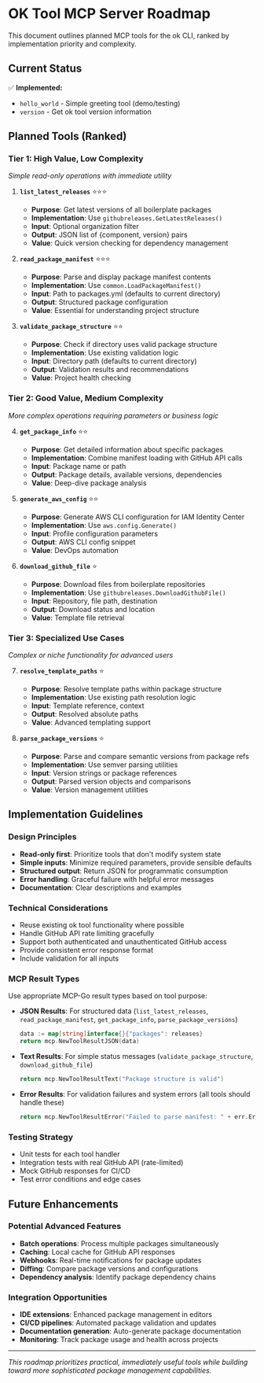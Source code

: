 # OK Tool MCP Server Roadmap

This document outlines planned MCP tools for the ok CLI, ranked by implementation priority and complexity.

## Current Status

✅ **Implemented:**
- `hello_world` - Simple greeting tool (demo/testing)
- `version` - Get ok tool version information

## Planned Tools (Ranked)

### Tier 1: High Value, Low Complexity
*Simple read-only operations with immediate utility*

1. **`list_latest_releases`** ⭐⭐⭐
   - **Purpose**: Get latest versions of all boilerplate packages
   - **Implementation**: Use `githubreleases.GetLatestReleases()`
   - **Input**: Optional organization filter
   - **Output**: JSON list of {component, version} pairs
   - **Value**: Quick version checking for dependency management

2. **`read_package_manifest`** ⭐⭐⭐
   - **Purpose**: Parse and display package manifest contents
   - **Implementation**: Use `common.LoadPackageManifest()`
   - **Input**: Path to packages.yml (defaults to current directory)
   - **Output**: Structured package configuration
   - **Value**: Essential for understanding project structure

3. **`validate_package_structure`** ⭐⭐
   - **Purpose**: Check if directory uses valid package structure
   - **Implementation**: Use existing validation logic
   - **Input**: Directory path (defaults to current directory)
   - **Output**: Validation results and recommendations
   - **Value**: Project health checking

### Tier 2: Good Value, Medium Complexity
*More complex operations requiring parameters or business logic*

4. **`get_package_info`** ⭐⭐
   - **Purpose**: Get detailed information about specific packages
   - **Implementation**: Combine manifest loading with GitHub API calls
   - **Input**: Package name or path
   - **Output**: Package details, available versions, dependencies
   - **Value**: Deep-dive package analysis

5. **`generate_aws_config`** ⭐⭐
   - **Purpose**: Generate AWS CLI configuration for IAM Identity Center
   - **Implementation**: Use `aws.config.Generate()`
   - **Input**: Profile configuration parameters
   - **Output**: AWS CLI config snippet
   - **Value**: DevOps automation

6. **`download_github_file`** ⭐
   - **Purpose**: Download files from boilerplate repositories
   - **Implementation**: Use `githubreleases.DownloadGithubFile()`
   - **Input**: Repository, file path, destination
   - **Output**: Download status and location
   - **Value**: Template file retrieval

### Tier 3: Specialized Use Cases
*Complex or niche functionality for advanced users*

7. **`resolve_template_paths`** ⭐
   - **Purpose**: Resolve template paths within package structure
   - **Implementation**: Use existing path resolution logic
   - **Input**: Template reference, context
   - **Output**: Resolved absolute paths
   - **Value**: Advanced templating support

8. **`parse_package_versions`** ⭐
   - **Purpose**: Parse and compare semantic versions from package refs
   - **Implementation**: Use semver parsing utilities
   - **Input**: Version strings or package references
   - **Output**: Parsed version objects and comparisons
   - **Value**: Version management utilities

## Implementation Guidelines

### Design Principles
- **Read-only first**: Prioritize tools that don't modify system state
- **Simple inputs**: Minimize required parameters, provide sensible defaults
- **Structured output**: Return JSON for programmatic consumption
- **Error handling**: Graceful failure with helpful error messages
- **Documentation**: Clear descriptions and examples

### Technical Considerations
- Reuse existing ok tool functionality where possible
- Handle GitHub API rate limiting gracefully
- Support both authenticated and unauthenticated GitHub access
- Provide consistent error response format
- Include validation for all inputs

### MCP Result Types
Use appropriate MCP-Go result types based on tool purpose:

- **JSON Results**: For structured data (`list_latest_releases`, `read_package_manifest`, `get_package_info`, `parse_package_versions`)
  ```go
  data := map[string]interface{}{"packages": releases}
  return mcp.NewToolResultJSON(data)
  ```

- **Text Results**: For simple status messages (`validate_package_structure`, `download_github_file`)
  ```go
  return mcp.NewToolResultText("Package structure is valid")
  ```

- **Error Results**: For validation failures and system errors (all tools should handle these)
  ```go
  return mcp.NewToolResultError("Failed to parse manifest: " + err.Error())
  ```

### Testing Strategy
- Unit tests for each tool handler
- Integration tests with real GitHub API (rate-limited)
- Mock GitHub responses for CI/CD
- Test error conditions and edge cases

## Future Enhancements

### Potential Advanced Features
- **Batch operations**: Process multiple packages simultaneously
- **Caching**: Local cache for GitHub API responses
- **Webhooks**: Real-time notifications for package updates
- **Diffing**: Compare package versions and configurations
- **Dependency analysis**: Identify package dependency chains

### Integration Opportunities
- **IDE extensions**: Enhanced package management in editors
- **CI/CD pipelines**: Automated package validation and updates
- **Documentation generation**: Auto-generate package documentation
- **Monitoring**: Track package usage and health across projects

---

*This roadmap prioritizes practical, immediately useful tools while building toward more sophisticated package management capabilities.*